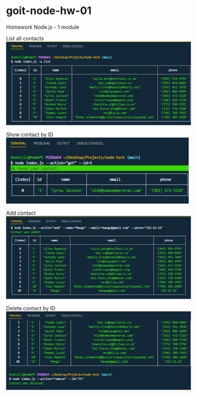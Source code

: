 # goit-node-hw-01

Homework Node.js - 1 module

List all contacts
![GitHub actions settings](./screenShots/listContacts.png)

Show contact by ID
![GitHub actions settings](./screenShots/getContactById.png)

Add contact
![GitHub actions settings](./screenShots/addContact.png)

Delete contact by ID
![GitHub actions settings](./screenShots/deleteContact.png)
